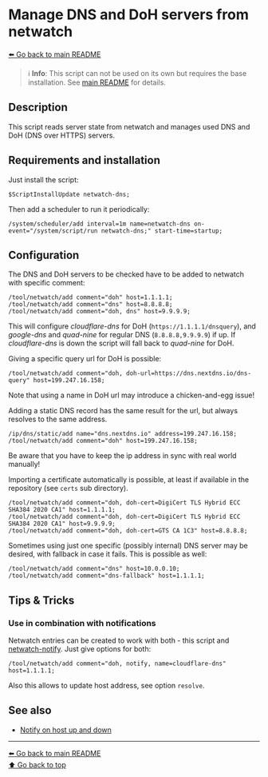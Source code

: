 Manage DNS and DoH servers from netwatch
========================================

[⬅️ Go back to main README](../README.md)

> ℹ️ **Info**: This script can not be used on its own but requires the base
> installation. See [main README](../README.md) for details.

Description
-----------

This script reads server state from netwatch and manages used DNS and
DoH (DNS over HTTPS) servers.

Requirements and installation
-----------------------------

Just install the script:

    $ScriptInstallUpdate netwatch-dns;

Then add a scheduler to run it periodically:

    /system/scheduler/add interval=1m name=netwatch-dns on-event="/system/script/run netwatch-dns;" start-time=startup;

Configuration
-------------

The DNS and DoH servers to be checked have to be added to netwatch with
specific comment:

    /tool/netwatch/add comment="doh" host=1.1.1.1;
    /tool/netwatch/add comment="dns" host=8.8.8.8;
    /tool/netwatch/add comment="doh, dns" host=9.9.9.9;

This will configure *cloudflare-dns* for DoH (`https://1.1.1.1/dnsquery`), and
*google-dns* and *quad-nine* for regular DNS (`8.8.8.8,9.9.9.9`) if up.
If *cloudflare-dns* is down the script will fall back to *quad-nine* for DoH.

Giving a specific query url for DoH is possible:

    /tool/netwatch/add comment="doh, doh-url=https://dns.nextdns.io/dns-query" host=199.247.16.158;

Note that using a name in DoH url may introduce a chicken-and-egg issue!

Adding a static DNS record has the same result for the url, but always
resolves to the same address.

    /ip/dns/static/add name="dns.nextdns.io" address=199.247.16.158;
    /tool/netwatch/add comment="doh" host=199.247.16.158;

Be aware that you have to keep the ip address in sync with real world
manually!

Importing a certificate automatically is possible, at least if available in
the repository (see `certs` sub directory).

    /tool/netwatch/add comment="doh, doh-cert=DigiCert TLS Hybrid ECC SHA384 2020 CA1" host=1.1.1.1;
    /tool/netwatch/add comment="doh, doh-cert=DigiCert TLS Hybrid ECC SHA384 2020 CA1" host=9.9.9.9;
    /tool/netwatch/add comment="doh, doh-cert=GTS CA 1C3" host=8.8.8.8;

Sometimes using just one specific (possibly internal) DNS server may be
desired, with fallback in case it fails. This is possible as well:

    /tool/netwatch/add comment="dns" host=10.0.0.10;
    /tool/netwatch/add comment="dns-fallback" host=1.1.1.1;

Tips & Tricks
-------------

### Use in combination with notifications

Netwatch entries can be created to work with both - this script and
[netwatch-notify](netwatch-notify.md). Just give options for both:

    /tool/netwatch/add comment="doh, notify, name=cloudflare-dns" host=1.1.1.1;

Also this allows to update host address, see option `resolve`.

See also
--------

* [Notify on host up and down](netwatch-notify.md)

---
[⬅️ Go back to main README](../README.md)  
[⬆️ Go back to top](#top)
